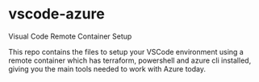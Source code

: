 # vscode-azure
Visual Code Remote Container Setup

This repo contains the files to setup your  VSCode environment using a remote container which has terraform, powershell and azure cli installed, giving you the main tools needed to work with Azure today.
